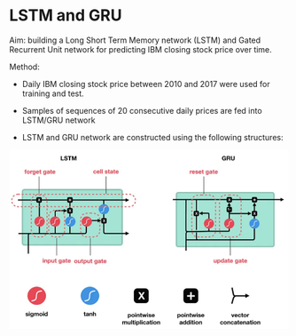 # LSTM and GRU
Aim: building a Long Short Term Memory network (LSTM) and Gated Recurrent Unit network for predicting IBM closing stock price over time.

Method:

+ Daily IBM closing stock price between 2010 and 2017 were used for training and test.

+ Samples of sequences of 20 consecutive daily prices are fed into LSTM/GRU network

+ LSTM and GRU network are constructed using the following structures:

![alt text](image.png)

